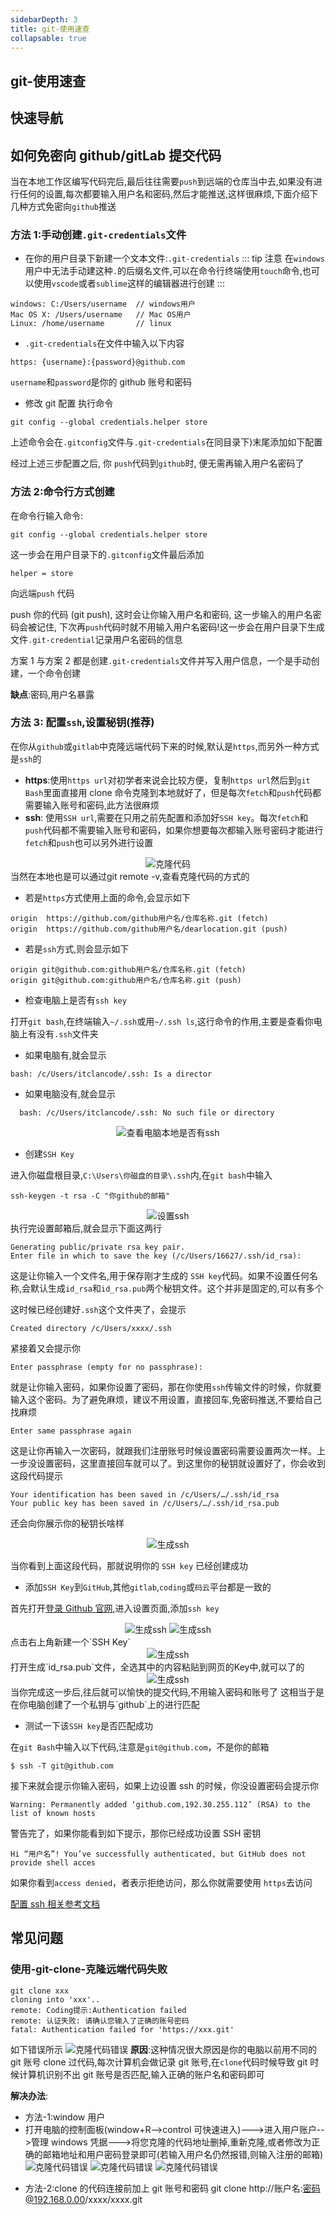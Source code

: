 ```yaml
---
sidebarDepth: 3
title: git-使用速查
collapsable: true
---
```


## git-使用速查

## 快速导航

<TOC />

## 如何免密向 github/gitLab 提交代码

当在本地工作区编写代码完后,最后往往需要`push`到远端的仓库当中去,如果没有进行任何的设置,每次都要输入用户名和密码,然后才能推送,这样很麻烦,下面介绍下几种方式免密向`github`推送

### **方法 1**:手动创建`.git-credentials`文件

- 在你的用户目录下新建一个文本文件:`.git-credentials`
  ::: tip 注意
  在`windows`用户中无法手动建这种`.`的后缀名文件,可以在命令行终端使用`touch`命令,也可以使用`vscode`或者`sublime`这样的编辑器进行创建
  :::

```
windows: C:/Users/username  // windows用户
Mac OS X: /Users/username   // Mac OS用户
Linux: /home/username       // linux
```

- `.git-credentials`在文件中输入以下内容

```
https: {username}:{password}@github.com
```

`username`和`password`是你的 github 账号和密码

- 修改 git 配置 执行命令

```
git config --global credentials.helper store
```

上述命令会在`.gitconfig`文件与`.git-credentials`在同目录下)末尾添加如下配置

经过上述三步配置之后, 你 `push`代码到`github`时, 便无需再输入用户名密码了

### **方法 2**:命令行方式创建

在命令行输入命令:

```
git config --global credentials.helper store
```

这一步会在用户目录下的`.gitconfig`文件最后添加

```
helper = store
```

向远端`push` 代码

push 你的代码 (git push), 这时会让你输入用户名和密码, 这一步输入的用户名密码会被记住, 下次再`push`代码时就不用输入用户名密码!这一步会在用户目录下生成文件`.git-credential`记录用户名密码的信息

方案 1 与方案 2 都是创建`.git-credentials`文件并写入用户信息，一个是手动创建，一个命令创建

**缺点**:密码,用户名暴露

### **方法 3**: 配置`ssh`,设置秘钥(推荐)

在你从`github`或`gitlab`中克隆远端代码下来的时候,默认是`https`,而另外一种方式是`ssh`的

- **https**:使用`https url`对初学者来说会比较方便，复制`https url`然后到`git Bash`里面直接用 clone 命令克隆到本地就好了，但是每次`fetch`和`push`代码都需要输入账号和密码,此方法很麻烦
- **ssh**: 使用`SSH url`,需要在只用之前先配置和添加好`SSH key`。每次`fetch`和`push`代码都不需要输入账号和密码，如果你想要每次都输入账号密码才能进行`fetch`和`push`也可以另外进行设置

<div align="center">
<img class="medium-zoom lazy" loading="lazy" src="../images/tools-article-imgs/git-common-problem/config-ssh.png" alt="克隆代码" />
</div>
当然在本地也是可以通过git remote -v,查看克隆代码的方式的

- 若是`https`方式使用上面的命令,会显示如下

```
origin  https://github.com/github用户名/仓库名称.git (fetch)
origin  https://github.com/github用户名/dearlocation.git (push)
```

- 若是`ssh`方式,则会显示如下

```
origin git@github.com:github用户名/仓库名称.git (fetch)
origin git@github.com:github用户名/仓库名称.git (push)
```

- 检查电脑上是否有`ssh key`

打开`git bash`,在终端输入`~/.ssh`或用`~/.ssh ls`,这行命令的作用,主要是查看你电脑上有没有`.ssh`文件夹

- 如果电脑有,就会显示

```
bash: /c/Users/itclancode/.ssh: Is a director
```

- 如果电脑没有,就会显示

```
  bash: /c/Users/itclancode/.ssh: No such file or directory
```

  <div align="center">
  <img class="medium-zoom lazy" loading="lazy" src="../images/tools-article-imgs/git-common-problem/find-ssh.png" alt="查看电脑本地是否有ssh" />
  </div>

- 创建`SSH Key`

进入你磁盘根目录,`C:\Users\你磁盘的目录\.ssh`内,在`git bash`中输入

```
ssh-keygen -t rsa -C "你github的邮箱"
```

 <div align="center">
  <img class="medium-zoom lazy" loading="lazy" src="../images/tools-article-imgs/git-common-problem/config-email.png" alt="设置ssh" />
  </div>
执行完设置邮箱后,就会显示下面这两行

```
Generating public/private rsa key pair.
Enter file in which to save the key (/c/Users/16627/.ssh/id_rsa):
```

这是让你输入一个文件名,用于保存刚才生成的 `SSH key`代码。如果不设置任何名称,会默认生成`id_rsa`和`id_rsa.pub`两个秘钥文件。这个并非是固定的,可以有多个

这时候已经创建好`.ssh`这个文件夹了，会提示

```
Created directory /c/Users/xxxx/.ssh
```

紧接着又会提示你

```
Enter passphrase (empty for no passphrase):
```

就是让你输入密码，如果你设置了密码，那在你使用`ssh`传输文件的时候，你就要输入这个密码。为了避免麻烦，建议不用设置，直接回车,免密码推送,不要给自己找麻烦

```
Enter same passphrase again
```

这是让你再输入一次密码，就跟我们注册账号时候设置密码需要设置两次一样。上一步没设置密码，这里直接回车就可以了。到这里你的秘钥就设置好了，你会收到这段代码提示

```
Your identification has been saved in /c/Users/…/.ssh/id_rsa
Your public key has been saved in /c/Users/…/.ssh/id_rsa.pub
```

还会向你展示你的秘钥长啥样

 <div align="center">
  <img class="medium-zoom lazy" loading="lazy" src="../images/tools-article-imgs/git-common-problem/serect-key.png" alt="生成ssh" />
  </div>

当你看到上面这段代码，那就说明你的 `SSH key` 已经创建成功

- 添加`SSH Key`到`GitHub`,其他`gitlab`,`coding`或`码云`平台都是一致的

首先打开[登录 Github 官网](https://github.com),进入设置页面,添加`ssh key`

<div align="center">
  <img class="medium-zoom lazy" loading="lazy" src="../images/tools-article-imgs/git-common-problem/settings.png" alt="生成ssh" />
  <img class="medium-zoom lazy" loading="lazy" src="../images/tools-article-imgs/git-common-problem/new-ssh-key.png" alt="生成ssh" />
  </div>
点击右上角新建一个`SSH Key`
<div align="center">
  <img class="medium-zoom lazy" loading="lazy" src="../images/tools-article-imgs/git-common-problem/add-new-key.png" alt="生成ssh" />
  </div>
打开生成`id_rsa.pub`文件，全选其中的内容粘贴到网页的Key中,就可以了的
<div align="center">
  <img class="medium-zoom lazy" loading="lazy" src="../images/tools-article-imgs/git-common-problem/open-id-pub.png" alt="生成ssh" />
  </div>
当你完成这一步后,往后就可以愉快的提交代码,不用输入密码和账号了
这相当于是在你电脑创建了一个私钥与`github`上的进行匹配

- 测试一下该`SSH key`是否匹配成功

在`git Bash`中输入以下代码,注意是`git@github.com`，不是你的邮箱

```
$ ssh -T git@github.com
```

接下来就会提示你输入密码，如果上边设置 ssh 的时候，你没设置密码会提示你

```
Warning: Permanently added ‘github.com,192.30.255.112’ (RSA) to the list of known hosts
```

警告完了，如果你能看到如下提示，那你已经成功设置 SSH 密钥

```
Hi “用户名”! You’ve successfully authenticated, but GitHub does not provide shell acces
```

如果你看到`access denied`，者表示拒绝访问，那么你就需要使用 `https`去访问

[配置 ssh 相关参考文档](https://help.github.com/en/github/authenticating-to-github/connecting-to-github-with-ssh)

## 常见问题

### 使用-git-clone-克隆远端代码失败

```
git clone xxx
cloning into 'xxx'..
remote: Coding提示:Authentication failed
remote: 认证失败: 请确认您输入了正确的账号密码
fatal: Authentication failed for 'https://xxx.git'
```

如下错误所示
<img class="medium-zoom lazy" loading="lazy"  src ="../images/tools-article-imgs/git-common-problem/clone-fail.png" alt="克隆代码错误" />
**原因**:这种情况很大原因是你的电脑以前用不同的 git 账号 clone 过代码,每次计算机会做记录 git 账号,在`clone`代码时候导致 git 时候计算机识别不出 git 账号是否匹配,输入正确的账户名和密码即可

**解决办法**:

- 方法-1:window 用户
- 打开电脑的控制面板(window+R-->control 可快速进入)--->进入用户账户-->管理 windows 凭据--->将您克隆的代码地址删掉,重新克隆,或者修改为正确的邮箱地址和用户密码登录即可(若输入用户名仍然报错,则输入注册的邮箱)
  <img class="medium-zoom lazy" loading="lazy"  src ="../images/tools-article-imgs/git-common-problem//open-control.png" alt="克隆代码错误" />
  <img class="medium-zoom lazy" loading="lazy"  src ="../images/tools-article-imgs/git-common-problem/open-control.png" alt="克隆代码错误" />
  <img class="medium-zoom lazy" loading="lazy"  src ="../images/tools-article-imgs/git-common-problem/re-clone.png" alt="克隆代码错误" />

* 方法-2:clone 的代码连接前加上 git 账号和密码
  git clone http://账户名:密码@192.168.0.00/xxxx/xxxx.git

<footer-FooterLink :isShareLink="true" :isDaShang="true" />
<footer-FeedBack />
<footer-AvoidCopy />